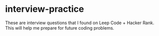 # interview-practice

These are interview questions that I found on Leep Code + Hacker Rank. This will help me prepare for future coding problems.
